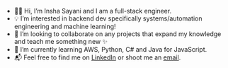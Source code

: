 - 👋🏽 Hi, I’m Insha Sayani and I am a full-stack engineer.
- 💡 I’m interested in backend dev specifically systems/automation engineering and machine learning!
- 🧩 I’m looking to collaborate on any projects that expand my knowledge and teach me something new ✨
- 🦋 I’m currently learning AWS, Python, C# and Java for JavaScript.
- 📬 Feel free to find me on [LinkedIn](https://www.linkedin.com/in/inshasayani/) or shoot me an [email](mailto:isayani95@gmail.com). 

<!---
isayani/isayani is a ✨ special ✨ repository because its `README.md` (this file) appears on your GitHub profile.
You can click the Preview link to take a look at your changes.
--->
